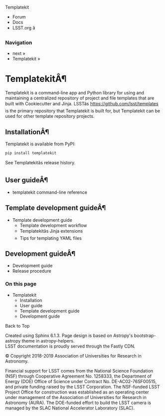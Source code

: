 Templatekit

  * Forum
  * Docs
  * LSST.org â



### Navigation

  * next » 
  * Templatekit » 



# TemplatekitÂ¶

Templatekit is a command-line app and Python library for using and maintaining a centralized repository of project and file templates that are built with Cookiecutter and Jinja. LSSTâs https://github.com/lsst/templates is the primary repository that Templatekit is built for, but Templatekit can be used for other template repository projects.

## InstallationÂ¶

Templatekit is available from PyPI:
    
    
    pip install templatekit
    

See Templatekitâs release history.

## User guideÂ¶

  * templatekit command-line reference



## Template development guideÂ¶

  * Template development guide
    * Template development workflow
    * Templatekitâs Jinja extensions
    * Tips for templating YAML files



## Development guideÂ¶

  * Development guide
  * Release procedure



### On this page

  * Templatekit
    * Installation
    * User guide
    * Template development guide
    * Development guide



Back to Top

Created using Sphinx 6.1.3. Page design is based on Astropy's bootstrap-astropy theme in astropy-helpers.   
LSST documentation is proudly served through the Fastly CDN. 

© Copyright 2018-2019 Association of Universities for Research in Astronomy.  


Financial support for LSST comes from the National Science Foundation (NSF) through Cooperative Agreement No. 1258333, the Department of Energy (DOE) Office of Science under Contract No. DE-AC02-76SF00515, and private funding raised by the LSST Corporation. The NSF-funded LSST Project Office for construction was established as an operating center under management of the Association of Universities for Research in Astronomy (AURA). The DOE-funded effort to build the LSST camera is managed by the SLAC National Accelerator Laboratory (SLAC). 
